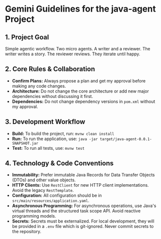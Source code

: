 # Gemini Guidelines for the java-agent Project

## 1. Project Goal

Simple agentic workflow. Two micro agents. A writer and a reviewer. The writer writes a story. The reviewer
reviews. They iterate until happy.

## 2. Core Rules & Collaboration

- **Confirm Plans:** Always propose a plan and get my approval before making any code changes.
- **Architecture:** Do not change the core architecture or add new major dependencies without discussing it first.
- **Dependencies:** Do not change dependency versions in `pom.xml` without my approval.

## 3. Development Workflow

- **Build:** To build the project, run: `mvnw clean install`
- **Run:** To run the application, use: `java -jar target/java-agent-0.0.1-SNAPSHOT.jar`
- **Test:** To run all tests, use: `mvnw test`

## 4. Technology & Code Conventions

- **Immutability:** Prefer immutable Java Records for Data Transfer Objects (DTOs) and other value objects.
- **HTTP Clients:** Use `RestClient` for new HTTP client implementations. Avoid the legacy `RestTemplate`.
- **Configuration:** All configuration should be in `src/main/resources/application.yaml`.
- **Asynchronous Programming:** For asynchronous operations, use Java's virtual threads and the structured task scope API. Avoid reactive programming models.
- **Secrets:** Secrets must be externalized. For local development, they will be provided in a `.env` file which is git-ignored. Never commit secrets to the repository.

